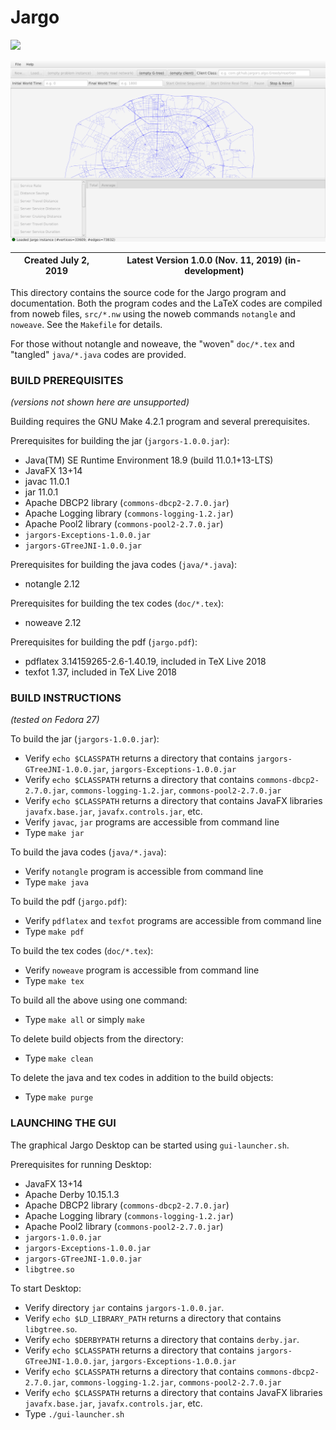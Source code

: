 # Jargo
![](https://github.com/jargors/jargo/workflows/Build/badge.svg)

![Screenshot of Jargo Desktop](res/scrot.png)

Created July 2, 2019 | Latest Version 1.0.0 (Nov. 11, 2019) (in-development)
-------------------- | -----------------------------------------------------

This directory contains the source code for the Jargo program and
documentation. Both the program codes and the LaTeX codes are compiled from
noweb files, `src/*.nw` using the noweb commands `notangle` and `noweave`.  See
the `Makefile` for details.

For those without notangle and noweave, the "woven" `doc/*.tex` and "tangled"
`java/*.java` codes are provided.

### BUILD PREREQUISITES
*(versions not shown here are unsupported)*

Building requires the GNU Make 4.2.1 program and several prerequisites.

Prerequisites for building the jar (`jargors-1.0.0.jar`):

- Java(TM) SE Runtime Environment 18.9 (build 11.0.1+13-LTS)
- JavaFX 13+14
- javac 11.0.1
- jar 11.0.1
- Apache DBCP2 library (`commons-dbcp2-2.7.0.jar`)
- Apache Logging library (`commons-logging-1.2.jar`)
- Apache Pool2 library (`commons-pool2-2.7.0.jar`)
- `jargors-Exceptions-1.0.0.jar`
- `jargors-GTreeJNI-1.0.0.jar`

Prerequisites for building the java codes (`java/*.java`):

- notangle 2.12

Prerequisites for building the tex codes (`doc/*.tex`):

- noweave 2.12

Prerequisites for building the pdf (`jargo.pdf`):

- pdflatex 3.14159265-2.6-1.40.19, included in TeX Live 2018
- texfot 1.37, included in TeX Live 2018


### BUILD INSTRUCTIONS
*(tested on Fedora 27)*

To build the jar (`jargors-1.0.0.jar`):

- Verify `echo $CLASSPATH` returns a directory that contains
  `jargors-GTreeJNI-1.0.0.jar`, `jargors-Exceptions-1.0.0.jar`
- Verify `echo $CLASSPATH` returns a directory that contains
  `commons-dbcp2-2.7.0.jar`, `commons-logging-1.2.jar`, `commons-pool2-2.7.0.jar`
- Verify `echo $CLASSPATH` returns a directory that contains
  JavaFX libraries `javafx.base.jar`, `javafx.controls.jar`, etc.
- Verify `javac`, `jar` programs are accessible from command line
- Type `make jar`

To build the java codes (`java/*.java`):

- Verify `notangle` program is accessible from command line
- Type `make java`

To build the pdf (`jargo.pdf`):

- Verify `pdflatex` and `texfot` programs are accessible from command line
- Type `make pdf`

To build the tex codes (`doc/*.tex`):

- Verify `noweave` program is accessible from command line
- Type `make tex`

To build all the above using one command:

- Type `make all` or simply `make`

To delete build objects from the directory:

- Type `make clean`

To delete the java and tex codes in addition to the build objects:

- Type `make purge`

### LAUNCHING THE GUI

The graphical Jargo Desktop can be started using `gui-launcher.sh`.

Prerequisites for running Desktop:

- JavaFX 13+14
- Apache Derby 10.15.1.3
- Apache DBCP2 library (`commons-dbcp2-2.7.0.jar`)
- Apache Logging library (`commons-logging-1.2.jar`)
- Apache Pool2 library (`commons-pool2-2.7.0.jar`)
- `jargors-1.0.0.jar`
- `jargors-Exceptions-1.0.0.jar`
- `jargors-GTreeJNI-1.0.0.jar`
- `libgtree.so`

To start Desktop:

- Verify directory `jar` contains `jargors-1.0.0.jar`.
- Verify `echo $LD_LIBRARY_PATH` returns a directory that contains `libgtree.so`.
- Verify `echo $DERBYPATH` returns a directory that contains `derby.jar`.
- Verify `echo $CLASSPATH` returns a directory that contains
  `jargors-GTreeJNI-1.0.0.jar`, `jargors-Exceptions-1.0.0.jar`
- Verify `echo $CLASSPATH` returns a directory that contains
  `commons-dbcp2-2.7.0.jar`, `commons-logging-1.2.jar`, `commons-pool2-2.7.0.jar`
- Verify `echo $CLASSPATH` returns a directory that contains
  JavaFX libraries `javafx.base.jar`, `javafx.controls.jar`, etc.
- Type `./gui-launcher.sh`

